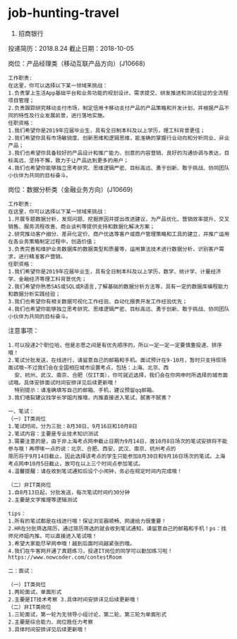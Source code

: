 # job-hunting-travel

1. 招商银行

投递简历：2018.8.24     截止日期：2018-10-05

岗位：产品经理类（移动互联产品方向）(J10668)

    工作职责:
    在这里，你可以选择以下某一领域来挑战：
    1.负责掌上生活App基础平台和业务功能的规划设计、需求提交、研发推进和测试验证的全流程项目管理；
    2.负责跟踪研究移动支付市场，制定信用卡移动支付产品的产品策略和开发计划，并根据产品不同的特性及行业发展前景，进行落地实施。
    任职资格：
    1.我们希望你是2019年应届毕业生，具有全日制本科及以上学历，理工科背景更佳；
    2.我们希望你具有市场敏锐度、创新思维和逻辑思维，能准确的掌握行业动向和分析同业、异业产品；
    3.我们也希望你具备较好的产品设计和推广能力、创意的内容营销、良好的沟通协调与表达，目标高远、坚持不懈，致力于让产品达到更多的用户；
    4.我们也希望你能够独立思考研究、思维逻辑严密、目标高远、勇于创新、敢于挑战、协同团队小伙伴为共同的目标奋斗。

岗位：数据分析类（金融业务方向）(J10669) 

    工作职责:
    在这里，你可以选择以下某一领域来挑战：
    1.开展专题数据分析，发现问题、挖掘原因并提出改进建议，为产品优化、营销效率提升、交叉销售、服务流程改善、商业谈判等提供支持和数据化解决方案；
    2.研究推动客户细分、差异化定价、商户优选等客户或商户管理策略和工具的建立，并推广运用在各业务策略制定过程中，创造价值；
    3.负责完善和维护业务数据库的数据类型和质量等，运用算法技术进行数据分析，识别客户需求，进行精准客户营销。
    任职资格：
    1.我们希望你是2019年应届毕业生，具有全日制本科及以上学历，数学、统计学、计量经济学、金融经济等理工科背景优先；
    2.我们希望你熟悉SAS或SQL或R语言,了解基础的数据分析方法等，具有一定的数据库编程能力和数据分析实践经验；
    3.我们也希望你有相关数据可视化工作经验、自动化报表开发工作经验优先；
    4.我们也希望你能够独立思考研究、思维逻辑严密、目标高远、勇于创新、敢于挑战、协同团队小伙伴为共同的目标奋斗。

注意事项：

    1.可以投递2个职位哈，但是志愿之间是有优先顺序的，所以一定一定一定要慎重投递、排序哦！
    2.笔试分批发送，在线进行，请留意自己的邮箱和手机。面试预计在9-10月，暂时只支持现场面试哦~不过我们会在全国相应城市设置考点，包括：上海、北京、西  
      安、杭州、武汉、南京、合肥（仅IT类），你可就近选择，我们会在你网申时所选择的城市面试哦。具体安排面试时间安排详见后续更新哦！
      特别提示：请准确填写自己的邮箱、手机，建议预留qq邮箱。
    3.我们墙裂建议找学长学姐内推哦，内推直接进入笔试，腻害不腻害？

    一、笔试：
    （一）IT类岗位
    1.笔试时间，分为三批：8月30日、9月16日和10月8日
    2.笔试内容：主要是专业技术知识测试
    3.需要注意的是，由于非上海考点网申截止日期为9月14日，故10月8日场次的笔试安排将不能参与哦！再啰嗦一点的说：北京、合肥、西安、武汉、南京、杭州考点的   
    简历将于9月14日截止，因此选择该考点的学生只能参加8月30日和9月16日场次的笔试。上海考点网申10月5日截止，故可在以上三个时间点参加笔试。
    4.温馨提醒：请在收到笔试通知后设个小闹钟，务必在规定时间内完成哦！
 
    （二）非IT类岗位
    1.自8月13日起，分批发送，每次笔试时间约30分钟
    2.主要是文字推理等逻辑测试
 
    tips：
    1.所有的笔试都是在线进行哦！保证浏览器顺畅、网速给力很重要！
    2.HR在分批筛选简历，通过简历筛选的就会收到笔试通知，请留意自己的邮箱和手机！ps：找师兄师姐内推，可以直接进入笔试哦！
    3.希望大家能尽早网申哦！越到后面时间越紧张的哦。
    4.我们在牛客网开通了真题练习，投递IT岗位的同学可以勤加练习啦！https://www.nowcoder.com/contestRoom
 
    二：面试：
 
    （一）IT类岗位
    1.两轮面试，单面形式
    2.主要是IT技术考察 3.具体时间安排详见后续更新哦！
    （二）非IT类岗位
    1.三轮面试，第一轮为无领导小组讨论，第二轮、第三轮为单面形式
    2.主要是综合能力、岗位胜任力考察
    3.具体时间安排详见后续更新哦！
